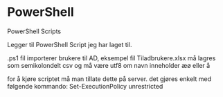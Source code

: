 # PowerShell
PowerShell Scripts

Legger til PowerShell Script jeg har laget til.


.ps1 fil importerer brukere til AD, eksempel fil Tiladbrukere.xlsx må lagres som semikolondelt csv og må være utf8 om navn inneholder æø eller å

for å kjøre scriptet må man tillate dette på server. det gjøres enkelt med følgende kommando:
Set-ExecutionPolicy unrestricted
